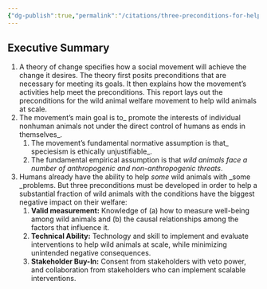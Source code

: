 ```yaml
---
{"dg-publish":true,"permalink":"/citations/three-preconditions-for-helping-wild-animals-at-scale-rethink-priorities/","tags":["wild_animals - \"wild_animals\""],"created":"2025-10-23T17:42:46.470+01:00","updated":"2025-10-23T19:20:34.066+01:00"}
---
```


## Executive Summary
1.  A theory of change specifies how a social movement will achieve the change it desires. The theory first posits preconditions that are necessary for meeting its goals. It then explains how the movement’s activities help meet the preconditions. This report lays out the preconditions for the wild animal welfare movement to help wild animals at scale.
2.  The movement’s main goal is to_ promote the interests of individual nonhuman animals not under the direct control of humans as ends in themselves_.
    1.  The movement’s fundamental normative assumption is that_ speciesism is ethically unjustifiable_.
    2.  The fundamental empirical assumption is that _wild animals face a number of anthropogenic and non-anthropogenic threats_.
3.  Humans already have the ability to help _some_ wild animals with _some _problems. But three preconditions must be developed in order to help a substantial fraction of wild animals with the conditions have the biggest negative impact on their welfare:
    1.  **Valid measurement:** Knowledge of (a) how to measure well-being among wild animals and (b) the causal relationships among the factors that influence it.
    2.  **Technical Ability:** Technology and skill to implement and evaluate interventions to help wild animals at scale, while minimizing unintended negative consequences.
    3.  **Stakeholder Buy-In:** Consent from stakeholders with veto power, and collaboration from stakeholders who can implement scalable interventions.